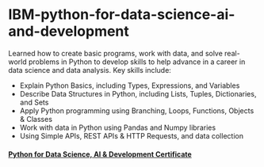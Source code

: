 # IBM-python-for-data-science-ai-and-development

Learned how to create basic programs, work with data, and solve real-world problems in Python to develop skills to help advance in a career in data science and data analysis.
Key skills include:
-	Explain Python Basics, including Types, Expressions, and Variables
-	Describe Data Structures in Python, including Lists, Tuples, Dictionaries, and Sets
-	Apply Python programming using Branching, Loops, Functions, Objects & Classes
-	Work with data in Python using Pandas and Numpy libraries
-	Using Simple APIs, REST APIs & HTTP Requests, and data collection


#### [Python for Data Science, AI & Development Certificate](https://www.coursera.org/account/accomplishments/certificate/VEC2LRWHQM8C)

